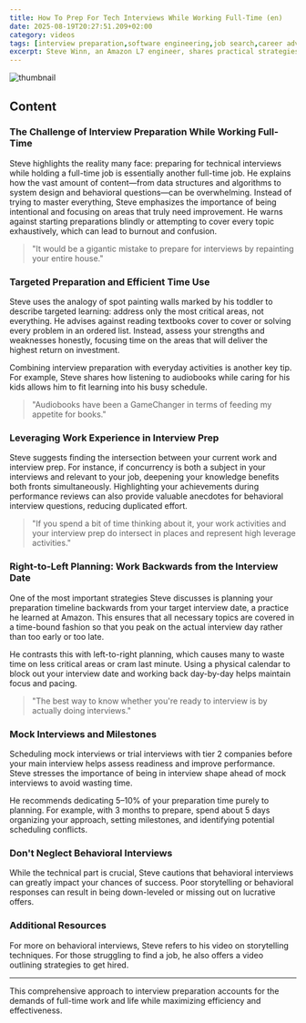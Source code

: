 ```yaml
---
title: How To Prep For Tech Interviews While Working Full-Time (en)
date: 2025-08-19T20:27:51.209+02:00
category: videos
tags: [interview preparation,software engineering,job search,career advice,time management,technical interviews,behavioral interviews,AWS,Amazon,L7 engineer]
excerpt: Steve Winn, an Amazon L7 engineer, shares practical strategies for preparing for technical interviews while working full-time, emphasizing targeted preparation, efficient time use, and working backwards from interview dates.
---
```


![thumbnail](https://i.ytimg.com/vi/-LBUjaNEHcs/maxresdefault.jpg)
[]()

<!--- My thoughts -->

## Content

### The Challenge of Interview Preparation While Working Full-Time
Steve highlights the reality many face: preparing for technical interviews while holding a full-time job is essentially another full-time job. He explains how the vast amount of content—from data structures and algorithms to system design and behavioral questions—can be overwhelming. Instead of trying to master everything, Steve emphasizes the importance of being intentional and focusing on areas that truly need improvement. He warns against starting preparations blindly or attempting to cover every topic exhaustively, which can lead to burnout and confusion.

> "It would be a gigantic mistake to prepare for interviews by repainting your entire house."

### Targeted Preparation and Efficient Time Use
Steve uses the analogy of spot painting walls marked by his toddler to describe targeted learning: address only the most critical areas, not everything. He advises against reading textbooks cover to cover or solving every problem in an ordered list. Instead, assess your strengths and weaknesses honestly, focusing time on the areas that will deliver the highest return on investment.

Combining interview preparation with everyday activities is another key tip. For example, Steve shares how listening to audiobooks while caring for his kids allows him to fit learning into his busy schedule.

> "Audiobooks have been a GameChanger in terms of feeding my appetite for books."

### Leveraging Work Experience in Interview Prep
Steve suggests finding the intersection between your current work and interview prep. For instance, if concurrency is both a subject in your interviews and relevant to your job, deepening your knowledge benefits both fronts simultaneously. Highlighting your achievements during performance reviews can also provide valuable anecdotes for behavioral interview questions, reducing duplicated effort.

> "If you spend a bit of time thinking about it, your work activities and your interview prep do intersect in places and represent high leverage activities."

### Right-to-Left Planning: Work Backwards from the Interview Date
One of the most important strategies Steve discusses is planning your preparation timeline backwards from your target interview date, a practice he learned at Amazon. This ensures that all necessary topics are covered in a time-bound fashion so that you peak on the actual interview day rather than too early or too late.

He contrasts this with left-to-right planning, which causes many to waste time on less critical areas or cram last minute. Using a physical calendar to block out your interview date and working back day-by-day helps maintain focus and pacing.

> "The best way to know whether you're ready to interview is by actually doing interviews."

### Mock Interviews and Milestones
Scheduling mock interviews or trial interviews with tier 2 companies before your main interview helps assess readiness and improve performance. Steve stresses the importance of being in interview shape ahead of mock interviews to avoid wasting time.

He recommends dedicating 5–10% of your preparation time purely to planning. For example, with 3 months to prepare, spend about 5 days organizing your approach, setting milestones, and identifying potential scheduling conflicts.

### Don't Neglect Behavioral Interviews
While the technical part is crucial, Steve cautions that behavioral interviews can greatly impact your chances of success. Poor storytelling or behavioral responses can result in being down-leveled or missing out on lucrative offers.

### Additional Resources
For more on behavioral interviews, Steve refers to his video on storytelling techniques. For those struggling to find a job, he also offers a video outlining strategies to get hired.

---
This comprehensive approach to interview preparation accounts for the demands of full-time work and life while maximizing efficiency and effectiveness.

